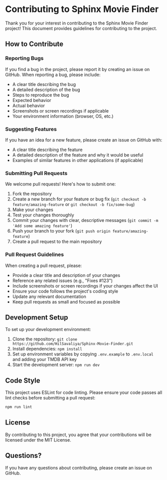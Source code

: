 # Contributing to Sphinx Movie Finder

Thank you for your interest in contributing to the Sphinx Movie Finder project! This document provides guidelines for contributing to the project.

## How to Contribute

### Reporting Bugs

If you find a bug in the project, please report it by creating an issue on GitHub. When reporting a bug, please include:

- A clear title describing the bug
- A detailed description of the bug
- Steps to reproduce the bug
- Expected behavior
- Actual behavior
- Screenshots or screen recordings if applicable
- Your environment information (browser, OS, etc.)

### Suggesting Features

If you have an idea for a new feature, please create an issue on GitHub with:

- A clear title describing the feature
- A detailed description of the feature and why it would be useful
- Examples of similar features in other applications (if applicable)

### Submitting Pull Requests

We welcome pull requests! Here's how to submit one:

1. Fork the repository
2. Create a new branch for your feature or bug fix (`git checkout -b feature/amazing-feature` or `git checkout -b fix/some-bug`)
3. Make your changes
4. Test your changes thoroughly
5. Commit your changes with clear, descriptive messages (`git commit -m 'Add some amazing feature'`)
6. Push your branch to your fork (`git push origin feature/amazing-feature`)
7. Create a pull request to the main repository

### Pull Request Guidelines

When creating a pull request, please:

- Provide a clear title and description of your changes
- Reference any related issues (e.g., "Fixes #123")
- Include screenshots or screen recordings if your changes affect the UI
- Ensure your code follows the project's coding style
- Update any relevant documentation
- Keep pull requests as small and focused as possible

## Development Setup

To set up your development environment:

1. Clone the repository: `git clone https://github.com/HilSavaliya/Sphinx-Movie-Finder.git`
2. Install dependencies: `npm install`
3. Set up environment variables by copying `.env.example` to `.env.local` and adding your TMDB API key
4. Start the development server: `npm run dev`

## Code Style

This project uses ESLint for code linting. Please ensure your code passes all lint checks before submitting a pull request:

```bash
npm run lint
```

## License

By contributing to this project, you agree that your contributions will be licensed under the MIT License.

## Questions?

If you have any questions about contributing, please create an issue on GitHub.
